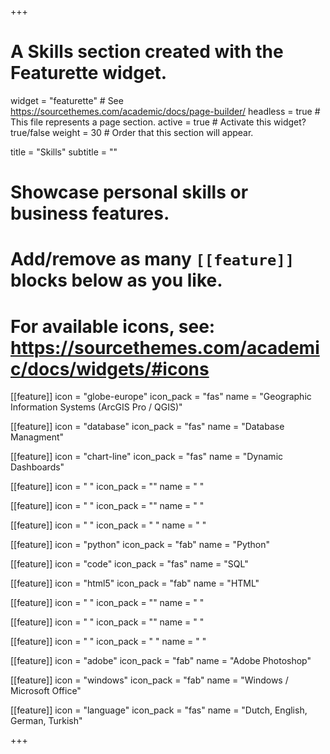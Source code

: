 +++
# A Skills section created with the Featurette widget.
widget = "featurette"  # See https://sourcethemes.com/academic/docs/page-builder/
headless = true  # This file represents a page section.
active = true  # Activate this widget? true/false
weight = 30  # Order that this section will appear.

title = "Skills"
subtitle = ""

# Showcase personal skills or business features.
# 
# Add/remove as many `[[feature]]` blocks below as you like.
# 
# For available icons, see: https://sourcethemes.com/academic/docs/widgets/#icons

[[feature]]
  icon = "globe-europe"
  icon_pack = "fas"
  name = "Geographic Information Systems (ArcGIS Pro / QGIS)"

[[feature]]
  icon = "database"
  icon_pack = "fas"
  name = "Database Managment"

[[feature]]
  icon = "chart-line"
  icon_pack = "fas"
  name = "Dynamic Dashboards"

[[feature]]
  icon = " "
  icon_pack = ""
  name = " "

[[feature]]
  icon = " "
  icon_pack = ""
  name = " "

[[feature]]
  icon = " "
  icon_pack = " "
  name = " "


[[feature]]
  icon = "python"
  icon_pack = "fab"
  name = "Python"

[[feature]]
  icon = "code"
  icon_pack = "fas"
  name = "SQL"

[[feature]]
  icon = "html5"
  icon_pack = "fab"
  name = "HTML"

[[feature]]
  icon = " "
  icon_pack = ""
  name = " "

[[feature]]
  icon = " "
  icon_pack = ""
  name = " "

[[feature]]
  icon = " "
  icon_pack = " "
  name = " "

[[feature]]
  icon = "adobe"
  icon_pack = "fab"
  name = "Adobe Photoshop"

[[feature]]
  icon = "windows"
  icon_pack = "fab"
  name = "Windows / Microsoft Office"

[[feature]]
  icon = "language"
  icon_pack = "fas"
  name = "Dutch, English, German, Turkish"


+++
